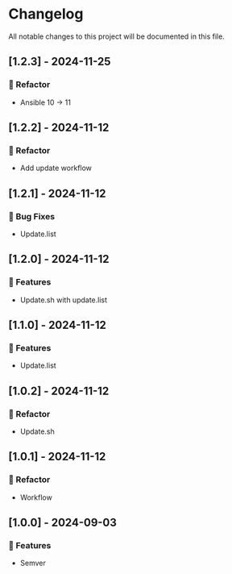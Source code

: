 # Changelog

All notable changes to this project will be documented in this file.

## [1.2.3] - 2024-11-25

### 🚜 Refactor

- Ansible 10 -> 11

## [1.2.2] - 2024-11-12

### 🚜 Refactor

- Add update workflow

## [1.2.1] - 2024-11-12

### 🐛 Bug Fixes

- Update.list

## [1.2.0] - 2024-11-12

### 🚀 Features

- Update.sh with update.list

## [1.1.0] - 2024-11-12

### 🚀 Features

- Update.list

## [1.0.2] - 2024-11-12

### 🚜 Refactor

- Update.sh

## [1.0.1] - 2024-11-12

### 🚜 Refactor

- Workflow

## [1.0.0] - 2024-09-03

### 🚀 Features

- Semver

<!-- generated by git-cliff -->

